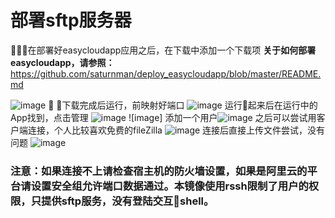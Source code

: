 # 部署sftp服务器
在部署好easycloudapp应用之后，在下载中添加一个下载项
**关于如何部署easycloudapp，请参照：**
https://github.com/saturnman/deploy_easycloudapp/blob/master/README.md

![image](https://user-images.githubusercontent.com/1621543/41556114-591f8056-736c-11e8-823c-b6a5de253831.png)

下载完成后运行，前映射好端口
![image](https://user-images.githubusercontent.com/1621543/41556142-7453325a-736c-11e8-93d3-576acf5f0216.png)
运行起来后在运行中的App找到，点击管理
![image](https://user-images.githubusercontent.com/1621543/41556169-83409316-736c-11e8-8234-14e5388e85b0.png)
![image]
添加一个用户![image](https://user-images.githubusercontent.com/1621543/41556313-f954b19a-736c-11e8-8569-12fe155c7938.png)
之后可以尝试用客户端连接，个人比较喜欢免费的fileZilla
![image](https://user-images.githubusercontent.com/1621543/41556395-39ee7e16-736d-11e8-9480-b8f13f3c5c9e.png)
连接后直接上传文件尝试，没有问题
![image](https://user-images.githubusercontent.com/1621543/41556441-55c2c99e-736d-11e8-8a76-f3af527ef310.png)
### 注意：如果连接不上请检查宿主机的防火墙设置，如果是阿里云的平台请设置安全组允许端口数据通过。本镜像使用rssh限制了用户的权限，只提供sftp服务，没有登陆交互shell。